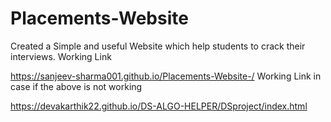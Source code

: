 # Placements-Website
Created a Simple and useful Website which help students to crack their interviews.
Working Link 

https://sanjeev-sharma001.github.io/Placements-Website-/
Working Link in case if the above is not working 

https://devakarthik22.github.io/DS-ALGO-HELPER/DSproject/index.html
